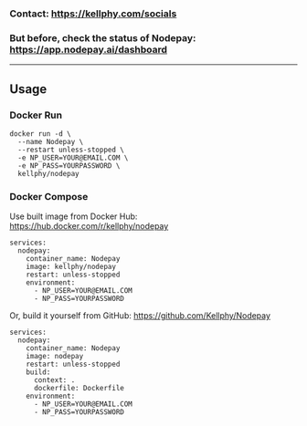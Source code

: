 ### Contact: https://kellphy.com/socials
### But before, check the status of Nodepay: https://app.nodepay.ai/dashboard
---
## Usage
### Docker Run
```
docker run -d \
  --name Nodepay \
  --restart unless-stopped \
  -e NP_USER=YOUR@EMAIL.COM \
  -e NP_PASS=YOURPASSWORD \
  kellphy/nodepay
```
### Docker Compose
Use built image from Docker Hub: https://hub.docker.com/r/kellphy/nodepay
```
services:
  nodepay:
    container_name: Nodepay
    image: kellphy/nodepay
    restart: unless-stopped
    environment:
      - NP_USER=YOUR@EMAIL.COM
      - NP_PASS=YOURPASSWORD
```

Or, build it yourself from GitHub: https://github.com/Kellphy/Nodepay
```
services:
  nodepay:
    container_name: Nodepay
    image: nodepay
    restart: unless-stopped
    build:
      context: .
      dockerfile: Dockerfile
    environment:
      - NP_USER=YOUR@EMAIL.COM
      - NP_PASS=YOURPASSWORD
```
